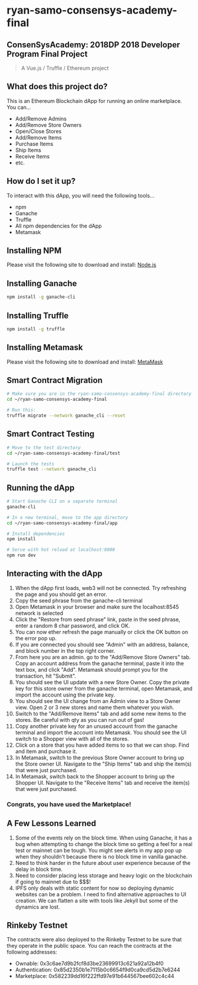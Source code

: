 # ryan-samo-consensys-academy-final

## ConsenSysAcademy: 2018DP 2018 Developer Program Final Project

> A Vue.js / Truffle / Ethereum project

## What does this project do?

This is an Ethereum Blockchain dApp for running an online marketplace. You can...

- Add/Remove Admins
- Add/Remove Store Owners
- Open/Close Stores
- Add/Remove Items
- Purchase Items
- Ship Items
- Receive Items
- etc.

## How do I set it up?

To interact with this dApp, you will need the following tools...

- npm
- Ganache
- Truffle
- All npm dependencies for the dApp
- Metamask

## Installing NPM

Please visit the following site to download and install: [Node.js](https://nodejs.org/en/)

## Installing Ganache

```bash
npm install -g ganache-cli
```

## Installing Truffle

```bash
npm install -g truffle
```

## Installing Metamask

Please visit the following site to download and install: [MetaMask](https://metamask.io/)

## Smart Contract Migration

```bash
# Make sure you are in the ryan-samo-consensys-academy-final directory
cd ~/ryan-samo-consensys-academy-final

# Run this:
truffle migrate --network ganache_cli --reset
```

## Smart Contract Testing

```bash
# Move to the test directory
cd ~/ryan-samo-consensys-academy-final/test

# Launch the tests
truffle test --network ganache_cli
```

## Running the dApp

```bash
# Start Ganache CLI on a separate terminal
ganache-cli

# In a new terminal, move to the app directory
cd ~/ryan-samo-consensys-academy-final/app

# Install dependencies
npm install

# Serve with hot reload at localhost:8080
npm run dev
```

## Interacting with the dApp

1.  When the dApp first loads, web3 will not be connected. Try refreshing the page and you should get an error.
2.  Copy the seed phrase from the ganache-cli terminal
3.  Open Metamask in your browser and make sure the localhost:8545 network is selected
4.  Click the "Restore from seed phrase" link, paste in the seed phrase, enter a random 8 char password, and click OK.
5.  You can now ether refresh the page manually or click the OK button on the error pop up.
6.  If you are connected you should see "Admin" with an address, balance, and block number in the top right corner.
7.  From here you are an admin. go to the "Add/Remove Store Owners" tab. Copy an account address from the ganache terminal, paste it into the text box, and click "Add". Metamask should prompt you for the transaction, hit "Submit".
8.  You should see the UI update with a new Store Owner. Copy the private key for this store owner from the ganache terminal, open Metamask, and import the account using the private key.
9.  You should see the UI change from an Admin view to a Store Owner view. Open 2 or 3 new stores and name them whatever you wish.
10. Switch to the "Add/Remove Items" tab and add some new items to the stores. Be careful with qty as you can run out of gas!
11. Copy another private key for an unused account from the ganache terminal and import the account into Metamask. You should see the UI switch to a Shopper view with all of the stores.
12. Click on a store that you have added items to so that we can shop. Find and item and purchase it.
13. In Metamask, switch to the previous Store Owner account to bring up the Store owner UI. Navigate to the "Ship Items" tab and ship the item(s) that were just purchased.
14. In Metamask, switch back to the Shopper account to bring up the Shopper UI. Navigate to the "Receive Items" tab and receive the item(s) that were just purchased.

### Congrats, you have used the Marketplace!

## A Few Lessons Learned

1.  Some of the events rely on the block time. When using Ganache, it has a bug when attempting to change the block time so getting a feel for a real test or mainnet can be tough. You might see alerts in my app pop up when they shouldn't because there is no block time in vanilla ganache.
2.  Need to think harder in the future about user experience because of the delay in block time.
3.  Need to consider placing less storage and heavy logic on the blockchain if going to mainnet due to $$$!
4.  IPFS only deals with static content for now so deploying dynamic websites can be a problem. I need to find alternative approaches to UI creation. We can flatten a site with tools like Jekyll but some of the dynamics are lost.

## Rinkeby Testnet

The contracts were also deployed to the Rinkeby Testnet to be sure that they operate in the public space. You can reach the contracts at the following addresses:

- Ownable: 0x3c6ae7d9b2fcf8d3be23699913c621a92a12b4f0
- Authentication: 0x85d2350b1e7115b0c6654f9d0ca9cd5d2b7e6244
- Marketplace: 0x582239dd16f222ffd97e91b644567bee602c4c44
